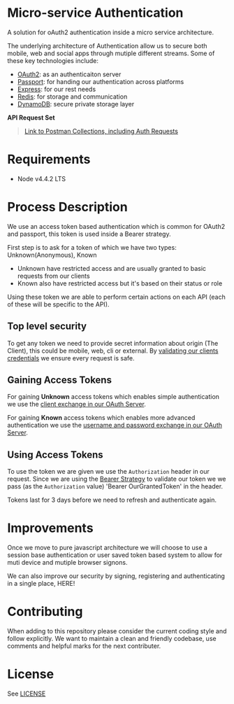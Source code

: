# Micro-service Authentication

A solution for oAuth2 authentication inside a micro service architecture.

The underlying architecture of Authentication allow us to secure both mobile, web and social apps through mutiple different streams. Some of these key technologies include:

* [OAuth2](http://oauth.net/2/): as an authenticaiton server
* [Passport](http://passportjs.org): for handing our authentication across platforms
* [Express](http://expressjs.com/): for our rest needs
* [Redis](http://redis.io/): for storage and communication
* [DynamoDB](https://aws.amazon.com/dynamodb/): secure private storage layer
 
**API Request Set**
> [Link to Postman Collections, including Auth Requests](https://www.getpostman.com/collections/31e76ebea0654d853c7d)

# Requirements

- Node v4.4.2 LTS

# Process Description
We use an access token based authentication which is common for OAuth2 and passport, this token is used inside a Bearer strategy.

First step is to ask for a token of which we have two types: Unknown(Anonymous), Known
- Unknown have restricted access and are usually granted to basic requests from our clients
- Known also have restricted access but it's based on their status or role

Using these token we are able to perform certain actions on each API (each of these will be specific to the API).
 
## Top level security
To get any token we need to provide secret information about origin (The Client), this could be mobile, web, cli or external. By [validating our clients credentials](https://github.com/padawangroup/authentication/blob/release/app/utils/strategies.js#L57) we ensure every request is safe.

## Gaining Access Tokens
For gaining **Unknown** access tokens which enables simple authentication we use the [client exchange in our OAuth Server](https://github.com/padawangroup/authentication/blob/release/app/auth/oauth.js#L70). 

For gaining **Known** access tokens which enables more advanced authentication we use the [username and password exchange in our OAuth Server](https://github.com/padawangroup/authentication/blob/release/app/auth/oauth.js#L70). 

## Using Access Tokens
To use the token we are given we use the `Authorization` header in our request. Since we are using the [Bearer Strategy](https://github.com/padawangroup/authentication/blob/release/app/utils/strategies.js#L86) to validate our token we we pass (as the `Authorization` value) 'Bearer OurGrantedToken' in the header.

Tokens last for 3 days before we need to refresh and authenticate again.

# Improvements
Once we move to pure javascript architecture we will choose to use a session base authentication or user saved token based system to allow for muti device and mutiple browser signons.

We can also improve our security by signing, registering and authenticating in a single place, HERE!

# Contributing
When adding to this repository please consider the current coding style and follow explicitly. We want to maintain a clean and friendly codebase, use comments and helpful marks for the next contributer.

# License

See [LICENSE](LICENSE.txt)
